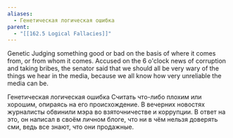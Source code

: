 ```yaml
---
aliases:
  - Генетическая логическая ошибка
parent:
  - "[[162.5 Logical Fallacies]]"
---
```

Genetic
Judging something good or bad on the basis of where it comes from, or from whom it comes.
Accused on the 6 o'clock news of corruption and taking bribes, the senator said that we should all be very wary of the things we hear in the media, because we all know how very unreliable the media can be.

Генетическая логическая ошибка
Считать что-либо плохим или хорошим, опираясь на его происхождение.
В вечерних новостях журналисты обвинили мэра во взяточничестве и коррупции. В ответ на это, он написал в своём личном блоге, что ни в чём нельзя доверять сми, ведь все знают, что они продажные.